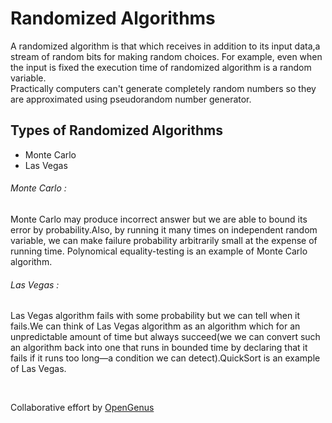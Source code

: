 # Randomized Algorithms
A randomized algorithm is that which receives in addition to its input data,a stream of random bits for making random choices.
For example, even when the input is fixed the execution time of randomized algorithm is a random variable. <br >
Practically computers can't generate completely random numbers so they are approximated using pseudorandom number generator.
## Types of Randomized Algorithms
* Monte Carlo
* Las Vegas

###### Monte Carlo :
Monte Carlo may produce incorrect answer but we are able to bound its error by probability.Also, by running it many times on independent random variable, we can make failure probability arbitrarily small at the expense of running time.
Polynomical equality-testing is an example of Monte Carlo algorithm.

######  Las Vegas :
Las Vegas algorithm fails with some probability but we can tell when it fails.We can think of Las Vegas algorithm as an algorithm which for an unpredictable amount of time but always succeed(we we can convert such an algorithm back into one that runs in bounded time by declaring that it fails if it runs too long—a condition we can detect).QuickSort is an example of Las Vegas.

<br >


Collaborative effort by [OpenGenus](https://github.com/opengenus)
